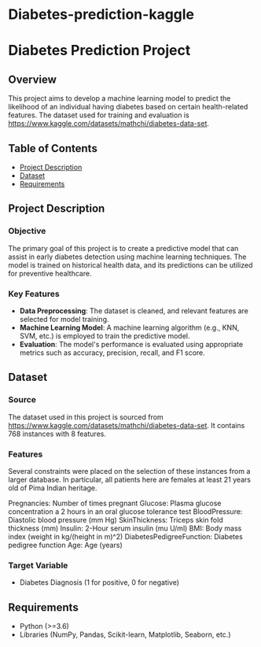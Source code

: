 # Diabetes-prediction-kaggle

# Diabetes Prediction Project

## Overview

This project aims to develop a machine learning model to predict the likelihood of an individual having diabetes based on certain health-related features. The dataset used for training and evaluation is https://www.kaggle.com/datasets/mathchi/diabetes-data-set.

## Table of Contents

- [Project Description](#project-description)
- [Dataset](#dataset)
- [Requirements](#requirements)

## Project Description

### Objective

The primary goal of this project is to create a predictive model that can assist in early diabetes detection using machine learning techniques. The model is trained on historical health data, and its predictions can be utilized for preventive healthcare.

### Key Features

- **Data Preprocessing**: The dataset is cleaned, and relevant features are selected for model training.
- **Machine Learning Model**: A machine learning algorithm (e.g., KNN, SVM, etc.) is employed to train the predictive model.
- **Evaluation**: The model's performance is evaluated using appropriate metrics such as accuracy, precision, recall, and F1 score.

## Dataset

### Source

The dataset used in this project is sourced from https://www.kaggle.com/datasets/mathchi/diabetes-data-set. It contains 768 instances with 8 features.

### Features

Several constraints were placed on the selection of these instances from a larger database. In particular, all patients here are females at least 21 years old of Pima Indian heritage.

Pregnancies: Number of times pregnant
Glucose: Plasma glucose concentration a 2 hours in an oral glucose tolerance test
BloodPressure: Diastolic blood pressure (mm Hg)
SkinThickness: Triceps skin fold thickness (mm)
Insulin: 2-Hour serum insulin (mu U/ml)
BMI: Body mass index (weight in kg/(height in m)^2)
DiabetesPedigreeFunction: Diabetes pedigree function
Age: Age (years) 

### Target Variable

- Diabetes Diagnosis (1 for positive, 0 for negative)

## Requirements

- Python (>=3.6)
- Libraries (NumPy, Pandas, Scikit-learn, Matplotlib, Seaborn, etc.)
